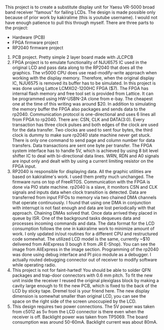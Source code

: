 This project is to create a substitute display unit for Yaesu VR-5000 broad band receiver "famous" for failing LCDs. The design is made possible only because of prior work by kakiralime (this is youtube username). I would not have enough patience to pull this through myself. 
There are three parts to the project:
 - Hardware (PCB)
 - FPGA firmware project
 - RP2040 firmware project

1. PCB project. Pretty simple 2 layer board made with JLCPCB
2. FPGA project is to emulate functionality of NJU6575 IC used in the original LCD and pass data along to the RP2040 that does all the graphics. The vr5000 CPU does use read-modify-write approach when working with the display memory. Therefore, when the original display IC, NJU6575 is removed its buffer has to be simulated. In this project is was done using Lattce LCMXO2-1200HC FPGA ($7). The FPGA has internal flash memory and free tool set is provided from Lattice. It can be programmed using HW-USBN-2A clone from e-bay. The cheapest one at the time of this writing was around $20. In addition to simulating the memory buffer the FPGA also packages and sends data to the rp2040. Communication protocol is one-directional and uses 6 lines all from FPGA to rp2040. There are: CSN, CLK and DATA(3:0). Every transaction has three clock pulses and both edges of the clock are used for the data transfer. Two clocks are used to sent four bytes, the third clock is dummy to make sure rp2040 state machine never get stuck. There is only one command to send page and column number for data transfers. Data transactions are sent one byte per transfer. The FPGA system interface has to handle 5V, which is achieved by using 8 bit level shifter IC to deal with bi-directional data lines. WRN, RDN and A0 signals are input only and dealt with by using a current limiting resistor on the FPGA input. 
3. RP2040 is responsible for displaying data. All the graphic utilities are based on kakiralime's work. I used them pretty much unchanged. The firmware runs on top of FreeRTOS. Communication with the FPGA is done via PIO state machine. rp2040 is a slave, it monitors CSN and CLK signals and inputs data when clock transition is detected. Data are transferred from input FIFOs to memory via two chained DMA channels that operate continuously. I found that using one DMA in conjunction with interrupt is not fast enough and data are lost periodically with that approach. Chaining DMAs solved that. Once data arrived they placed in queue by ISR. One of the background tasks dequeues data and processes incoming commands and data. The data format for the LCD consumption follows the one in kakiralime work to minimize amount of work. I only updated in/out routines for a different CPU and restructured code somewhat. The utilized LCD model is the same, currently ~$10 delivered from AliExpress (I bough it from JR E-Shop). You can see the image from AliExpress in the image section. Programming of the rp2040 was done using debug interface and PI pico module as a debugger. I actually routed debugging connector out of receiver to modify software while operating radio. 
4. This project is not for faint-harted! You should be able to solder QFN packages and trap-door connectors with 0.6 mm pitch. To fit the new unit inside the receiver I reused the original plexiglass block by making a cavity large enough to fit the new PCB, which is fixed to the back of the LCD by sticky tape. Dremel tool is your friend here. The new display dimension is somewhat smaller than original LCD, you can see the space on the right side of the screen unoccupied by the LCD.
5. This design requires two power connections. The 5V power was taken from c5012 as 5v from the LCD connector is there even when the receiver is off. Backlight power was taken from TP5069. The board consumption was around 50-60mA. Backlight current was about 80mA. 

